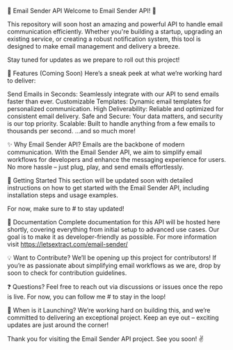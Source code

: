 📧 Email Sender API
Welcome to Email Sender API! 🚀

This repository will soon host an amazing and powerful API to handle email communication efficiently. Whether you're building a startup, upgrading an existing service, or creating a robust notification system, this tool is designed to make email management and delivery a breeze.

Stay tuned for updates as we prepare to roll out this project!

🌟 Features (Coming Soon)
Here’s a sneak peek at what we’re working hard to deliver:

Send Emails in Seconds: Seamlessly integrate with our API to send emails faster than ever.
Customizable Templates: Dynamic email templates for personalized communication.
High Deliverability: Reliable and optimized for consistent email delivery.
Safe and Secure: Your data matters, and security is our top priority.
Scalable: Built to handle anything from a few emails to thousands per second.
...and so much more!

✨ Why Email Sender API?
Emails are the backbone of modern communication. With the Email Sender API, we aim to simplify email workflows for developers and enhance the messaging experience for users. No more hassle – just plug, play, and send emails effortlessly.

🚀 Getting Started
This section will be updated soon with detailed instructions on how to get started with the Email Sender API, including installation steps and usage examples.

For now, make sure to # to stay updated!

📖 Documentation
Complete documentation for this API will be hosted here shortly, covering everything from initial setup to advanced use cases. Our goal is to make it as developer-friendly as possible. For more information visit https://letsextract.com/email-sender/

💡 Want to Contribute?
We’ll be opening up this project for contributors! If you’re as passionate about simplifying email workflows as we are, drop by soon to check for contribution guidelines.

❓ Questions?
Feel free to reach out via discussions or issues once the repo is live. For now, you can follow me # to stay in the loop!

📅 When is it Launching?
We’re working hard on building this, and we’re committed to delivering an exceptional project. Keep an eye out – exciting updates are just around the corner!

Thank you for visiting the Email Sender API project. See you soon! ✌️
